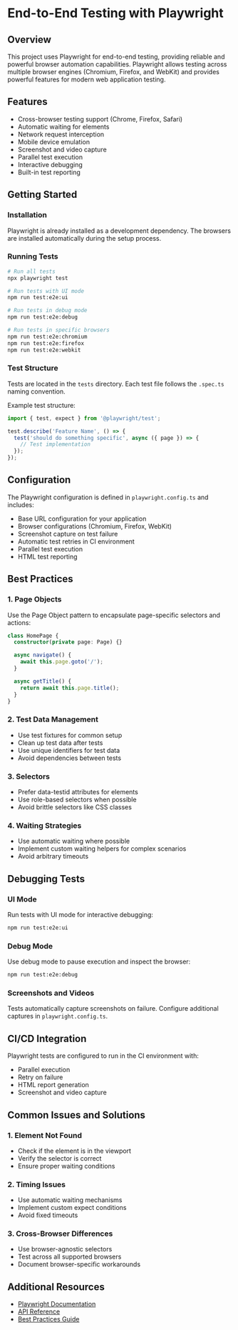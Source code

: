 # End-to-End Testing with Playwright

## Overview
This project uses Playwright for end-to-end testing, providing reliable and powerful browser automation capabilities. Playwright allows testing across multiple browser engines (Chromium, Firefox, and WebKit) and provides powerful features for modern web application testing.

## Features
- Cross-browser testing support (Chrome, Firefox, Safari)
- Automatic waiting for elements
- Network request interception
- Mobile device emulation
- Screenshot and video capture
- Parallel test execution
- Interactive debugging
- Built-in test reporting

## Getting Started

### Installation
Playwright is already installed as a development dependency. The browsers are installed automatically during the setup process.

### Running Tests

```bash
# Run all tests
npx playwright test

# Run tests with UI mode
npm run test:e2e:ui

# Run tests in debug mode
npm run test:e2e:debug

# Run tests in specific browsers
npm run test:e2e:chromium
npm run test:e2e:firefox
npm run test:e2e:webkit
```

### Test Structure
Tests are located in the `tests` directory. Each test file follows the `.spec.ts` naming convention.

Example test structure:
```typescript
import { test, expect } from '@playwright/test';

test.describe('Feature Name', () => {
  test('should do something specific', async ({ page }) => {
    // Test implementation
  });
});
```

## Configuration
The Playwright configuration is defined in `playwright.config.ts` and includes:

- Base URL configuration for your application
- Browser configurations (Chromium, Firefox, WebKit)
- Screenshot capture on test failure
- Automatic test retries in CI environment
- Parallel test execution
- HTML test reporting

## Best Practices

### 1. Page Objects
Use the Page Object pattern to encapsulate page-specific selectors and actions:

```typescript
class HomePage {
  constructor(private page: Page) {}

  async navigate() {
    await this.page.goto('/');
  }

  async getTitle() {
    return await this.page.title();
  }
}
```

### 2. Test Data Management
- Use test fixtures for common setup
- Clean up test data after tests
- Use unique identifiers for test data
- Avoid dependencies between tests

### 3. Selectors
- Prefer data-testid attributes for elements
- Use role-based selectors when possible
- Avoid brittle selectors like CSS classes

### 4. Waiting Strategies
- Use automatic waiting where possible
- Implement custom waiting helpers for complex scenarios
- Avoid arbitrary timeouts

## Debugging Tests

### UI Mode
Run tests with UI mode for interactive debugging:
```bash
npm run test:e2e:ui
```

### Debug Mode
Use debug mode to pause execution and inspect the browser:
```bash
npm run test:e2e:debug
```

### Screenshots and Videos
Tests automatically capture screenshots on failure. Configure additional captures in `playwright.config.ts`.

## CI/CD Integration
Playwright tests are configured to run in the CI environment with:
- Parallel execution
- Retry on failure
- HTML report generation
- Screenshot and video capture

## Common Issues and Solutions

### 1. Element Not Found
- Check if the element is in the viewport
- Verify the selector is correct
- Ensure proper waiting conditions

### 2. Timing Issues
- Use automatic waiting mechanisms
- Implement custom expect conditions
- Avoid fixed timeouts

### 3. Cross-Browser Differences
- Use browser-agnostic selectors
- Test across all supported browsers
- Document browser-specific workarounds

## Additional Resources
- [Playwright Documentation](https://playwright.dev/docs/intro)
- [API Reference](https://playwright.dev/docs/api/class-playwright)
- [Best Practices Guide](https://playwright.dev/docs/best-practices) 